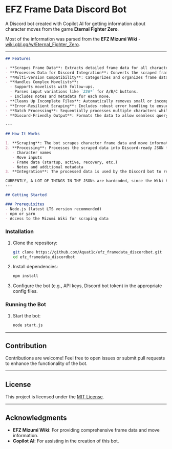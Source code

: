 # EFZ Frame Data Discord Bot

A Discord bot created with Copilot AI for getting information about character moves from the game **Eternal Fighter Zero**.

Most of the information was parsed from the **EFZ Mizumi Wiki** - [wiki.gbl.gg/w/Eternal_Fighter_Zero](https://wiki.gbl.gg/w/Eternal_Fighter_Zero).

---
```markdown
## Features

- **Scrapes Frame Data**: Extracts detailed frame data for all characters in Eternal Fighter Zero using the Mizumi Wiki as the data source.
- **Processes Data for Discord Integration**: Converts the scraped frame data into a structured format compatible with Discord bots.
- **Multi-Version Compatibility**: Categorizes and organizes frame data by game versions (e.g., variations for A, B, C moves).
- **Handles Complex Movelists**:
  - Supports movelists with follow-ups.
  - Parses input variations like `236*` for A/B/C buttons.
  - Includes notes and metadata for each move.
- **Cleans Up Incomplete Files**: Automatically removes small or incomplete files generated during scraping.
- **Error-Resilient Scraping**: Includes robust error handling to ensure reliable data extraction.
- **Batch Processing**: Sequentially processes multiple characters while adhering to rate-limiting constraints.
- **Discord-Friendly Output**: Formats the data to allow seamless querying and presentation within Discord.

---

## How It Works

1. **Scraping**: The bot scrapes character frame data and move information from the Mizumi Wiki.
2. **Processing**: Processes the scraped data into Discord-ready JSON files with:
   - Character names
   - Move inputs
   - Frame data (startup, active, recovery, etc.)
   - Notes and additional metadata
3. **Integration**: The processed data is used by the Discord bot to respond to user queries about character moves and frame data.

CURRENTLY, A LOT OF THINGS IN THE JSONs are hardcoded, since the Wiki has inconsisten formatting for different characters(mostly follow-up moves)
---

## Getting Started

### Prerequisites
- Node.js (latest LTS version recommended)
- npm or yarn
- Access to the Mizumi Wiki for scraping data
```
### Installation
1. Clone the repository:
   ```bash
   git clone https://github.com/Aquat1c/efz_framedata_discordbot.git
   cd efz_framedata_discordbot
   ```
2. Install dependencies:
   ```bash
   npm install
   ```
3. Configure the bot (e.g., API keys, Discord bot token) in the appropriate config files.

### Running the Bot
  
1. Start the bot:
   ```bash
   node start.js
   ```

---

## Contribution

Contributions are welcome! Feel free to open issues or submit pull requests to enhance the functionality of the bot.

---

## License

This project is licensed under the [MIT License](LICENSE).

---

## Acknowledgments

- **EFZ Mizumi Wiki**: For providing comprehensive frame data and move information.
- **Copilot AI**: For assisting in the creation of this bot.
```

